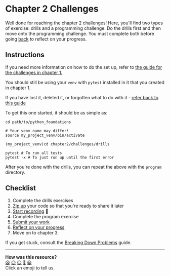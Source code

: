 # Chapter 2 Challenges

Well done for reaching the chapter 2 challenges! Here, you'll find two types of
exercise: drills and a programming challenge. Do the drills first and then move
onto the programming challenge. You must complete both before going
[back](../06_putting_chapter_2_into_practice.md) to reflect on your progress.

## Instructions

If you need more information on how to do the set up, refer to [the guide for
the challenges in chapter 1.](../../chapter1/challenges/README.md)

You should still be using your `venv` with `pytest` installed in it that you created in chapter 1. 

If you have lost it, deleted it, or forgotten what to do with it - [refer back to this guide](../../chapter1/challenges/package_management.md)

To get this one started, it should be as simple as:

```shell
cd path/to/python_foundations

# Your venv name may differ!
source my_project_venv/bin/activate

(my_project_venv)cd chapter2/challenges/drills

pytest # To run all tests
pytest -x # To just run up until the first error
```


After you're done with the drills, you can repeat the above with the `program`
directory.

## Checklist

1. Complete the drills exercises
2. [Zip up](../../pills/creating_zipfiles.md) your code so that you're ready to
   share it later
3. [Start recording](../../pills/screen_recordings.md) 🎥
4. Complete the program exercise
6. [Submit your
   work](https://airtable.com/shrvo9ePjlwnaiLv5?prefill_Item=pyf_ch2)
5. [Reflect on your
   progress](../06_putting_chapter_2_into_practice.md#reflect-and-review)
7. Move on to chapter 3.

If you get stuck, consult the [Breaking Down
Problems](../../pills/breaking_down_problems.md) guide.


<!-- BEGIN GENERATED SECTION DO NOT EDIT -->

---

**How was this resource?**  
[😫](https://airtable.com/shrUJ3t7KLMqVRFKR?prefill_Repository=makersacademy%2Fpython_foundations&prefill_File=chapter2%2Fchallenges%2FREADME.md&prefill_Sentiment=😫) [😕](https://airtable.com/shrUJ3t7KLMqVRFKR?prefill_Repository=makersacademy%2Fpython_foundations&prefill_File=chapter2%2Fchallenges%2FREADME.md&prefill_Sentiment=😕) [😐](https://airtable.com/shrUJ3t7KLMqVRFKR?prefill_Repository=makersacademy%2Fpython_foundations&prefill_File=chapter2%2Fchallenges%2FREADME.md&prefill_Sentiment=😐) [🙂](https://airtable.com/shrUJ3t7KLMqVRFKR?prefill_Repository=makersacademy%2Fpython_foundations&prefill_File=chapter2%2Fchallenges%2FREADME.md&prefill_Sentiment=🙂) [😀](https://airtable.com/shrUJ3t7KLMqVRFKR?prefill_Repository=makersacademy%2Fpython_foundations&prefill_File=chapter2%2Fchallenges%2FREADME.md&prefill_Sentiment=😀)  
Click an emoji to tell us.

<!-- END GENERATED SECTION DO NOT EDIT -->
